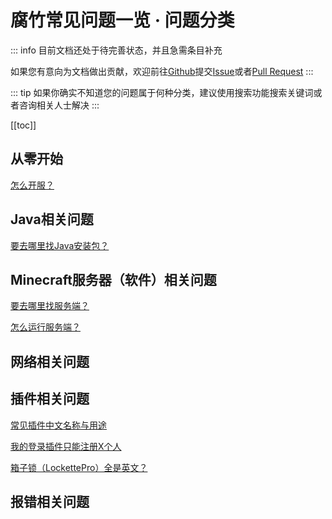 # 腐竹常见问题一览 · 问题分类

::: info
目前文档还处于待完善状态，并且急需条目补充

如果您有意向为文档做出贡献，欢迎前往[Github](https://github.com/Yang-qwq/MCServerOwnerFaqs)提交[Issue](https://github.com/Yang-qwq/MCServerOwnerFaqs/issues)或者[Pull Request](https://github.com/Yang-qwq/MCServerOwnerFaqs/pulls)
:::

::: tip
如果你确实不知道您的问题属于何种分类，建议使用搜索功能搜索关键词或者咨询相关人士解决
:::

[[toc]]

## 从零开始

[怎么开服？](./fully-newbie.md)

## Java相关问题

[要去哪里找Java安装包？](./get-java.md)

## Minecraft服务器（软件）相关问题

[要去哪里找服务端？](./get-minecraft-server-jar.md)

[怎么运行服务端？](./run-minecraft-server-jar.md)

## 网络相关问题

## 插件相关问题

[常见插件中文名称与用途](./plugins-table.md)

[我的登录插件只能注册X个人](./login-plugin-ip-limit-problem.md)

[箱子锁（LockettePro）全是英文？](./lockettepro-plugin-is-english)

## 报错相关问题
